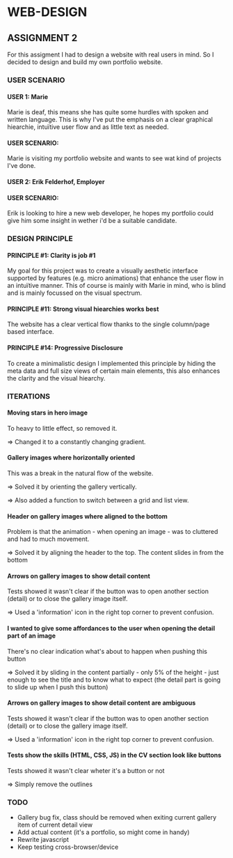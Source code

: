# WEB-DESIGN

## ASSIGNMENT 2 

For this assigment I had to design a website with real users in mind. So I decided to design and build my own portfolio website. 

### USER SCENARIO

#### USER 1: Marie
Marie is deaf, this means she has quite some hurdles with spoken and written language. This is why I've put the emphasis on a clear graphical hiearchie, intuïtive user flow and as little text as needed.

#### USER SCENARIO:
Marie is visiting my portfolio website and wants to see wat kind of projects I've done.

#### USER 2: Erik Felderhof, Employer

#### USER SCENARIO:
Erik is looking to hire a new web developer, he hopes my portfolio could give him some insight in wether i'd be a suitable candidate.

### DESIGN PRINCIPLE 

#### PRINCIPLE #1: Clarity is job #1
My goal for this project was to create a visually aesthetic interface supported by features (e.g. micro animations) that enhance the user flow in an intuïtive manner. This of course is mainly with Marie in mind, who is blind and is mainly focussed on the visual spectrum.

#### PRINCIPLE #11: Strong visual hiearchies works best 
The website has a clear vertical flow thanks to the single column/page based interface.

#### PRINCIPLE #14: Progressive Disclosure
To create a minimalistic design I implemented this principle by hiding the meta data and full size views of certain main elements, this also enhances the clarity and the visual hiearchy. 

### ITERATIONS

#### Moving stars in hero image
To heavy to little effect, so removed it.

=> Changed it to a constantly changing gradient.

#### Gallery images where horizontally oriented
This was a break in the natural flow of the website.

=> Solved it by orienting the gallery vertically.

=> Also added a function to switch between a grid and list view.

#### Header on gallery images where aligned to the bottom
Problem is that the animation - when opening an image - was to cluttered and had to much movement.

=> Solved it by aligning the header to the top. The content slides in from the bottom

#### Arrows on gallery images to show detail content
Tests showed it wasn't clear if the button was to open another section (detail) or to close the gallery image itself.

=> Used a 'information' icon in the right top corner to prevent confusion.

#### I wanted to give some affordances to the user when opening the detail part of an image
There's no clear indication what's about to happen when pushing this button

=> Solved it by sliding in the content partially - only 5% of the height - just enough to see the title and to know what to expect (the detail part is going to slide up when I push this button)

#### Arrows on gallery images to show detail content are ambiguous
Tests showed it wasn't clear if the button was to open another section (detail) or to close the gallery image itself.

=> Used a 'information' icon in the right top corner to prevent confusion.

#### Tests show the skills (HTML, CSS, JS) in the CV section look like buttons
Tests showed it wasn't clear wheter it's a button or not

=> Simply remove the outlines

### TODO

- Gallery bug fix, class should be removed when exiting current gallery item of current detail view
- Add actual content (it's a portfolio, so might come in handy)
- Rewrite javascript
- Keep testing cross-browser/device

